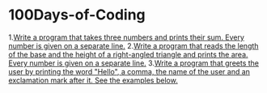 # 100Days-of-Coding
1.[Write a program that takes three numbers and prints their sum. Every number is given on a separate line.](Day001.md)
2.[Write a program that reads the length of the base and the height of a right-angled triangle and prints the area. Every number is given on a separate line.](Day002.md)
3.[Write a program that greets the user by printing the word "Hello", a comma, the name of the user and an exclamation mark after it. See the examples below.](Day003.md)
